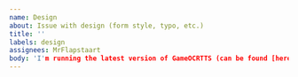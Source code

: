 ```yaml
---
name: Design
about: Issue with design (form style, typo, etc.)
title: ''
labels: design
assignees: MrFlapstaart
body: 'I'm running the latest version of GameOCRTTS (can be found [here](https://github.com/MrFlapstaart/GameOCRTTS/releases/latest))<br># The Problem<br>'
---
```

